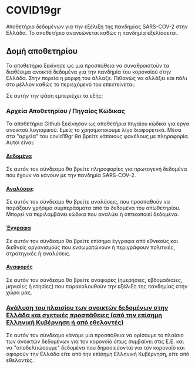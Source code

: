 # COVID19gr

Αποθετήριο δεδομένων για την εξέλιξη της πανδημίας SARS-COV-2 στην Ελλάδα. Το αποθετήριο ανανεώνεται καθώς η πανδημία εξελίσσεται. 

## Δομή αποθετηρίου

Το αποθετήριο ξεκίνησε ως μια προσπάθεια να συναθροιστούν τα διαθέσιμα ανοικτά δεδομένα για την πανδημία του κορονοϊού στην Ελλάδα. Στην πορεία η μορφή του άλλαξε. Πιθανώς να αλλάξει και πάλι στο μέλλον καθώς το περιεχόμενό του επεκτείνεται.

Σε αυτήν την φάση εμπεριέχει τα εξής:

### Αρχεία Αποθετηρίου / Πηγαίος Κώδικας

Τα αποθετήρια Github ξεκίνησαν ως αποθετήρια πηγαίου κώδικα για εργα ανοικτού λογισμικού. Εμείς το χρησιμοποιουμε λίγο διαφορετικά. Μέσα στα "αρχεία" του covid19gr θα βρείτε κάποιους φακέλους με πληροφορία. Αυτοί είναι:

#### [Δεδομένα](https://github.com/akritiko/covid19gr/tree/master/data)

Σε αυτόν τον σύνδεσμο θα βρείτε πληροφορίες για πρωτογενή δεδομένα που έχουν να κάνουν με την πανδημία SARS-COV-2.

#### [Αναλύσεις](https://github.com/akritiko/covid19gr/tree/master/analysis)

Σε αυτόν τον σύνδεσμο θα βρείτε αναλύσεις, που προσπαθούν να παράξουν χρήσιμα συμπεράσματα από τα δεδομένα του απωθετηρίου. Μπορεί να περιλαμβάνει κώδικα που αναλύει ή οπτικοποιεί δεδομένα.


#### [Έγγραφα](https://github.com/akritiko/covid19gr/tree/master/documents)

Σε αυτόν τον σύνδεσμο θα βρείτε επίσημα έγγραφα από εθνικούς και διεθνείς οργανισμούς που ενσωματώνουν ή περιγράφουν πολιτικές, στρατηγικές ή αναλύσεις. 


#### [Αναφορές](https://github.com/akritiko/covid19gr/tree/master/reports)

Σε αυτόν τον σύνδεσμο θα βρείτε αναφορές (ημερήσιες, εβδομαδιαίες, μηνιαίες ή ετησίες) που παρακολουθούν την εξέλιξη της πανδημίας στην χώρα μας.

### [Ανάλυση του πλαισίου των ανοικτών δεδομένων στην Ελλάδα και σχετικές προσπάθειες (από την επίσημη Ελληνική Κυβέρνηση ή από εθελοντές)](https://github.com/akritiko/covid19gr/wiki)

Σε αυτόν τον σύνδεσμο κάναμε μια προσπάθεια να ορίσουμε το πλαίσιο των ανοικτών δεδομένων για τον κορονοϊό όπως συμβαίνει στις Ε.Ε. και να "αποδελτιώσουμε" δεδομένα που δημοσιεύονται για τον κορονοϊό και αφορούν την Ελλάδα είτε από την επίσημη Ελληνική Κυβέρνηση, είτε από εθελοντές.

